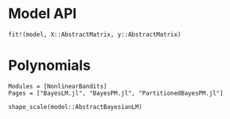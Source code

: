 # Model API

```@docs
fit!(model, X::AbstractMatrix, y::AbstractMatrix)
```

# Polynomials

```@autodocs
Modules = [NonlinearBandits]
Pages = ["BayesLM.jl", "BayesPM.jl", "PartitionedBayesPM.jl"]
```

```@docs
shape_scale(model::AbstractBayesianLM)
```
